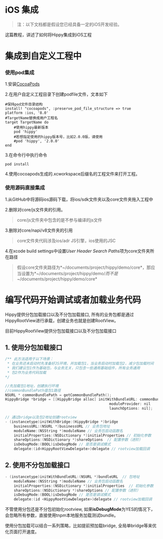 # iOS 集成

>注：以下文档都是假设您已经具备一定的iOS开发经验。

这篇教程，讲述了如何将Hippy集成到iOS工程

# 集成到自定义工程中

### 使用pod集成
1.安装[CocoaPods](https://cocoapods.org/)

2.在用户自定义工程目录下创建podfile文件，文本如下

```
#保持pod文件目录结构
install! "cocoapods", :preserve_pod_file_structure => true
platform :ios, '8.0'
#TargetName替换成用户工程名
target TargetName do
	#使用hippy最新版本
	pod 'hippy'
	#若想指定使用的hippy版本号，比如2.0.0版，请使用
	#pod 'hippy', '2.0.0'
end
```
3.在命令行中执行命令

~~~
pod install
~~~
4.使用cocoapods生成的.xcworkspace后缀名的工程文件来打开工程。

### 使用源码直接集成
1.从GitHub中将源码ios源码下载，将ios/sdk文件夹以及core文件夹拖入工程中

2.删除对core/js文件夹的引用。

>core/js文件夹中包含的是不参与编译的js文件

3.删除对core/napi/v8文件夹的引用
>core文件夹代码涉及ios/adr JS引擎，ios使用的JSC

4.在xcode build settings中设置*User Header Search Paths*项为core文件夹所在路径
>假设core文件夹路径为*~/documents/project/hippy/demo/core*，那应当设置为*~/documents/project/hippy/demo/*而不是*~/documents/project/hippy/demo/core*

# 编写代码开始调试或者加载业务代码

Hippy提供分包加载接口以及不分包加载接口, 所有的业务包都是通过HippyRootView进行承载，创建业务也就是创建RootView。

目前HippyRootView提供分包加载接口以及不分包加载接口

## 1. 使用分包加载接口

``` objectivec
/** 此方法适用于以下场景：
 * 在业务还未启动时先准备好JS环境，并加载包1，当业务启动时加载包2，减少包加载时间
 * 我们建议包1作为基础包，与业务无关，只包含一些通用基础组件，所有业务通用
 * 包2作为业务代码加载
*/

//先加载包1地址，创建执行环境
//commonBundlePath值包1路径
NSURL * commonBundlePath = getCommonBundlePath();
HippyBridge *bridge = [[HippyBridge alloc] initWithBundleURL: commonBundlePath
                                                moduleProvider: nil
                                                launchOptions: nil];

// 通过bridge以及包2地址创建rootview
- (instancetype)initWithBridge:(HippyBridge *)bridge  
    businessURL:(NSURL *)businessURL // 业务包地址
    moduleName:(NSString *)moduleName // 业务包启动函数名
    initialProperties:(NSDictionary *)initialProperties // 初始化参数
    shareOptions:(NSDictionary *)shareOptions  // 配置参数（进阶）
    isDebugMode:(BOOL)isDebugMode // 是否是调试模式
    delegate:(id<HippyRootViewDelegate>)delegate // rootview加载回调

```

## 2. 使用不分包加载接口

``` objectivec
- (instancetype)initWithBundleURL:(NSURL *)bundleURL  // 包地址
    moduleName:(NSString *)moduleName // 业务包启动函数名
    initialProperties:(NSDictionary *)initialProperties  // 初始化参数
    shareOptions:(NSDictionary *)shareOptions // 配置参数（进阶）
    isDebugMode:(BOOL)isDebugMode // 是否是调试模式
    delegate:(id <HippyRootViewDelegate>)delegate // rootview加载回调
```

不管使用分包还是不分包初始化rootview, 如果**isDebugMode**为YES的情况下，会忽略所有参数，直接使用tnpm本地服务加载测试bundle。

使用分包加载可以结合一系列策略，比如提前预加载bridge, 全局单bridge等来优化页面打开速度。
